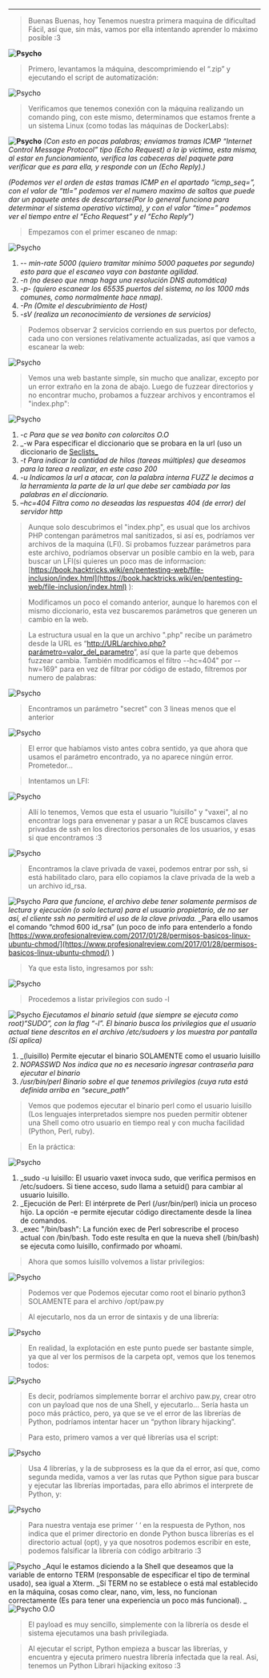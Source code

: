 
-----------
>Buenas Buenas, hoy Tenemos nuestra primera maquina de dificultad Fácil, así que, sin más, vamos por ella intentando aprender lo máximo posible :3

**![Psycho](Attachments/Psycho.png)**

>Primero, levantamos la máquina, descomprimiendo el “.zip” y ejecutando el script de automatización:

![Psycho](Attachments/Psycho%201.png)

>Verificamos que tenemos conexión con la máquina realizando un comando ping, con este mismo, determinamos que estamos frente a un sistema Linux (como todas las máquinas de DockerLabs):  

**![Psycho](Attachments/Psycho%202.png)**
_(Con esto en pocas palabras; enviamos tramas ICMP “Internet Control Message Protocol” tipo (Echo Request) a la ip victima, esta misma, al estar en funcionamiento, verifica las cabeceras del paquete para verificar que es para ella, y responde con un (Echo Reply).)_

_(Podemos ver el orden de estas tramas ICMP en el apartado “icmp_seq=”, con el valor de “ttl=” podemos ver el numero maximo de saltos que puede dar un paquete antes de descartarse(Por lo general funciona para determinar el sistema operativo víctima), y con el valor “time=” podemos ver el tiempo entre el “Echo Request” y el “Echo Reply”)_

>Empezamos con el primer escaneo de nmap:

![Psycho](Attachments/Psycho%203.png)
1. _-- min-rate 5000 (quiero tramitar mínimo 5000 paquetes por segundo) esto para que el escaneo vaya con bastante agilidad._
2. _-n (no deseo que nmap haga una resolución DNS automática)_
3. _-p- (quiero escanear los 65535 puertos del sistema, no los 1000 más comunes, como normalmente hace nmap)._
4. _-Pn (Omite el descubrimiento de Host)_
5. _-sV (realiza un reconocimiento de versiones de servicios)_

>Podemos observar 2 servicios corriendo en sus puertos por defecto, cada uno con versiones relativamente actualizadas, así que vamos a escanear la web:

![Psycho](Attachments/Psycho%204.png)

>Vemos una web bastante simple, sin mucho que analizar, excepto por un error extraño en la zona de abajo. 
>Luego de fuzzear directorios y no encontrar mucho, probamos a fuzzear archivos y encontramos el "index.php":

![Psycho](Attachments/Psycho%205.png)
1. _-c Para que se vea bonito con colorcitos O.O_ 
2. _-w Para especificar el diccionario que se probara en la url (uso un diccionario de [Seclists_](https://github.com/danielmiessler/SecLists) 
3. _-t Para indicar la cantidad de hilos (tareas múltiples) que deseamos para la tarea a realizar, en este caso 200_
4. _-u Indicamos la url a atacar, con la palabra interna FUZZ  le decimos a la herramienta la parte de la url que debe ser cambiada por las palabras en el diccionario._
5. _–hc=404 Filtra como no deseadas las respuestas 404 (de error) del servidor http_

>Aunque solo descubrimos el "index.php", es usual que los archivos PHP contengan parámetros mal sanitizados, si así es, podríamos ver archivos de la maquina (LFI).
>Si probamos fuzzear parámetros para este archivo, podríamos observar un posible cambio en la web, para buscar un LFI(si quieres un poco mas de informacion: [https://book.hacktricks.wiki/en/pentesting-web/file-inclusion/index.html](https://book.hacktricks.wiki/en/pentesting-web/file-inclusion/index.html) ):

>Modificamos un poco el comando anterior, aunque lo haremos con el mismo diccionario, esta vez buscaremos parámetros que generen un cambio en la web.

>La estructura usual en la que un archivo ".php" recibe un parámetro desde la URL es “[http://URL/archivo.php?parámetro=valor_del_parametro](http://url/archivo.php?par%C3%A1metro=valor_del_parametro)”, así que la parte que debemos fuzzear cambia. También modificamos el filtro --hc=404" por --hw=169" para en vez de filtrar por código de estado, filtremos por numero de palabras:

![Psycho](Attachments/Psycho%206.png)

>Encontramos un parámetro "secret" con 3 lineas menos que el anterior

![Psycho](Attachments/Psycho%207.png)

>El error que habíamos visto antes cobra sentido, ya que ahora que usamos el parámetro encontrado, ya no aparece ningún error. Prometedor…

>Intentamos un LFI:

![Psycho](Attachments/Psycho%208.png)

>Allí lo tenemos, Vemos que esta el usuario "luisillo" y "vaxei", al no encontrar logs para envenenar y pasar a un RCE buscamos claves privadas de ssh en los directorios personales de los usuarios, y esas si que encontramos :3

![Psycho](Attachments/Psycho%209.png)

>Encontramos la clave privada de vaxei, podemos entrar por ssh, si está habilitado claro, para ello copiamos la clave privada de la web a un archivo id_rsa.

![Psycho](Attachments/Psycho%2010.png)
_Para que funcione, el archivo debe tener solamente permisos de lectura y ejecución (o solo lectura) para el usuario propietario, de no ser así, el cliente ssh no permitirá el uso de la clave privada._
_Para ello usamos el comando “chmod 600 id_rsa” (un poco de info para entenderlo a fondo [https://www.profesionalreview.com/2017/01/28/permisos-basicos-linux-ubuntu-chmod/](https://www.profesionalreview.com/2017/01/28/permisos-basicos-linux-ubuntu-chmod/) )

>Ya que esta listo, ingresamos por ssh:

![Psycho](Attachments/Psycho%2011.png)

>Procedemos a listar privilegios con sudo -l

![Psycho](Attachments/Psycho%2012.png)
_Ejecutamos el binario setuid (que siempre se ejecuta como root)“SUDO”, con la flag “-l”. El binario busca los privilegios que el usuario actual tiene descritos en el archivo /etc/sudoers y los muestra por pantalla (Si aplica)_

1. _(luisillo) Permite ejecutar el binario SOLAMENTE como el usuario luisillo
2. _NOPASSWD Nos indica que no es necesario ingresar contraseña para ejecutar el binario_
3. _/usr/bin/perl Binario sobre el que tenemos privilegios (cuya ruta está definida arriba en “secure_path”_

>Vemos que podemos ejecutar el binario perl como el usuario luisillo (Los lenguajes interpretados siempre nos pueden permitir obtener una Shell como otro usuario en tiempo real y con mucha facilidad (Python, Perl, ruby).

>En la práctica:

![Psycho](Attachments/Psycho%2013.png)
1. _sudo -u luisillo: El usuario vaxet invoca sudo, que verifica permisos en /etc/sudoers.
   Si tiene acceso, sudo llama a setuid() para cambiar al usuario luisillo.
2. _Ejecución de Perl: El intérprete de Perl (/usr/bin/perl) inicia un proceso hijo.
   La opción -e permite ejecutar código directamente desde la línea de comandos.
3. _exec "/bin/bash": La función exec de Perl sobrescribe el proceso actual con /bin/bash.
Todo este resulta en que la nueva shell (/bin/bash) se ejecuta como luisillo, confirmado por whoami.

>Ahora que somos luisillo volvemos a listar privilegios:

![Psycho](Attachments/Psycho%2014.png)

>Podemos ver que Podemos ejecutar como root el binario python3 SOLAMENTE para el archivo /opt/paw.py

>Al ejecutarlo, nos da un error de sintaxis y de una librería:

![Psycho](Attachments/Psycho%2015.png)

>En realidad, la explotación en este punto puede ser bastante simple, ya que al ver los permisos de la carpeta opt, vemos que los tenemos todos:

![Psycho](Attachments/Psycho%2016.png)

>Es decir, podríamos simplemente borrar el archivo paw.py, crear otro con un payload que nos de una Shell, y ejecutarlo… Sería hasta un poco más práctico, pero, ya que se ve el error de las librerías de Python, podríamos intentar hacer un “python library hijacking”.

>Para esto, primero vamos a ver qué librerías usa el script:

![Psycho](Attachments/Psycho%2017.png)

>Usa 4 librerías, y la de subprosess es la que da el error, así que, como segunda medida, vamos a ver las rutas que Python sigue para buscar y ejecutar las librerías importadas, para ello abrimos el interprete de Python, y:

![Psycho](Attachments/Psycho%2018.png)

>Para nuestra ventaja ese primer ‘ ‘ en la respuesta de Python, nos indica que el primer directorio en donde Python busca librerías es el directorio actual (opt), y ya que nosotros podemos escribir en este, podemos falsificar la librería con código arbitrario :3

![Psycho](Attachments/Psycho%2019.png)
_Aquí le estamos diciendo a la Shell que deseamos que la variable de entorno TERM (responsable de especificar el tipo de terminal usado), sea igual a Xterm.
_Sí TERM no se establece o está mal establecido en la máquina, cosas como clear, nano, vim, less, no funcionan correctamente (Es para tener una experiencia un poco más funcional).
_
![Psycho](Attachments/Psycho%2020.png)
O.O
>El payload es muy sencillo, simplemente con la librería os desde el sistema ejecutamos una bash privilegiada.

>Al ejecutar el script, Python empieza a buscar las librerías, y encuentra y ejecuta primero nuestra librería infectada que la real. Asi, tenemos un Python Librari hijacking exitoso :3

